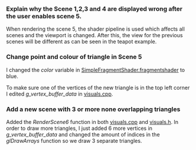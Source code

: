 ### Explain why the Scene 1,2,3 and 4 are displayed wrong after the user enables scene 5.
When rendering the scene 5, the shader pipeline is used which affects all scenes and the viewport is changed. After this, the view for the previous scenes will be different as can be seen in the teapot example.

### Change point and colour of triangle in Scene 5
I changed the *color* variable in [SimpleFragmentShader.fragmentshader](./bin/SimpleFragmentShader.fragmentshader) to blue.

To make sure one of the vertices of the new triangle is in the top left corner I edited *g_vertex_buffer_data* in [visuals.cpp](visuals.cpp).

### Add a new scene with 3 or more none overlapping triangles
Added the *RenderScene6* function in both [visuals.cpp](visuals.cpp) and [visuals.h](visuals.h). In order to draw more triangles, I just added 6 more vertices in *g_vertex_buffer_data* and changed the amount of indices in the *glDrawArrays* function so we draw 3 separate triangles.

